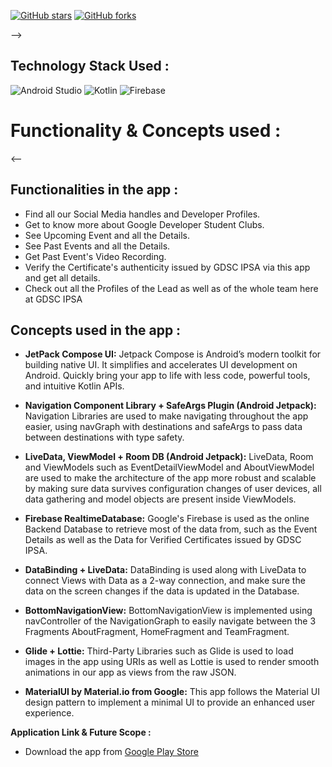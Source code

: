 <!--# ANDROID STUDY JAMS (Compose Camp)

Community App of Google Developer Student Club @ IPSA

<!--[![GitHub license](https://img.shields.io/badge/License-Apache%202.0-blue.svg)](LICENSE)-->
[![GitHub stars](https://img.shields.io/github/stars/MohitGupta121/gdsc-android-ipsa?style=social)](https://github.com/MohitGupta121/gdsc-android-ipsa/stargazers)
[![GitHub forks](https://img.shields.io/github/forks/MohitGupta121/gdsc-android-ipsa?style=social)](https://github.com/MohitGupta121/gdsc-android-ipsa/network/members)
<!--
<b> Problem Statement: </b>

Getting Information and all the resource related to Google Developer Student Club IPS Academy and all the Events, Hackathons, etc. that we conduct gets complicated as Information and resources are divided on multiple platforms such as the DSC Community Website, WhatsApp Group of GDSC IPSA, Discord Server of GDSC IPSA, GitHub Org of GDSC IPSA, YouTube channel of GDSC IPSA and so on. Specific Technologies can be used to Implement a solution to ease the process and concentrate all the Information related to GDSC IPSA on a single platform.

<b> Proposed Solution : </b>

This project proposes a "Community Android Application" to accumulate all the Information and Resources related to our developer community here at GDSC IPSA in one single Android Application, which will make it a one-stop destination for all community members to access all the resources from one single platform rather than searching over all our social media handles and web-pages.
-->
<!--<img width="700" alt="sampleimages" src="https://cdn.discordapp.com/attachments/881638762877177858/930102135998263316/unknown.png">
<img width="230" alt="sampleimages" src="https://play-lh.googleusercontent.com/D0TXpAEVitRAJO4SKkBNttqbP9VKE-qCijFL8aMihVbIzhOeQVYY8__GwgnN23_FCJh7=w1920-h929-rw"> <img width="230" alt="sampleimages" src="https://play-lh.googleusercontent.com/N-ZEC3FDJC_nC9B5RDs06YI8S0UrIVvBuxnKkDokNtQzkJHUXT0svwYm--MVlYSSMw=w1920-h929-rw"> <img width="230" alt="sampleimages" src="https://play-lh.googleusercontent.com/0cKOYOfXJfaJ0TdNDYsr5p6wb6-4UrQYG1XJJn67YUL_YZSjTg5_1ST8HHTLvR8x9IE=w1920-h929-rw"> <img width="230" alt="sampleimages" src="https://play-lh.googleusercontent.com/FUfJxnoPn0yybqMcVOmLLFTA78LH9MHzC9lKSL9HdcnfaWJCUIttc53KKcpuw7HLUpM=w1920-h929-rw">-->

-->
## Technology Stack Used :
![Android Studio](https://img.shields.io/badge/Android%20Studio-3DDC84.svg?style=for-the-badge&logo=android-studio&logoColor=white)
![Kotlin](https://img.shields.io/badge/kotlin-%230095D5.svg?style=for-the-badge&logo=kotlin&logoColor=white)
![Firebase](https://img.shields.io/badge/firebase-%23039BE5.svg?style=for-the-badge&logo=firebase)
    	  	
# <b> Functionality & Concepts used : </b>

<--
## Functionalities in the app :

- Find all our Social Media handles and Developer Profiles.
- Get to know more about Google Developer Student Clubs.
- See Upcoming Event and all the Details.
- See Past Events and all the Details.
- Get Past Event's Video Recording.
- Verify the Certificate's authenticity issued by GDSC IPSA via this app and get all details.
- Check out all the Profiles of the Lead as well as of the whole team here at GDSC IPSA

## Concepts used in the app :

- **JetPack Compose UI:** Jetpack Compose is Android’s modern toolkit for building native UI. It simplifies and accelerates UI development on Android. Quickly bring your app to life with less code, powerful tools, and intuitive Kotlin APIs.
- **Navigation Component Library + SafeArgs Plugin (Android Jetpack):** Navigation Libraries are used to make navigating throughout the app easier, using navGraph with destinations and safeArgs to pass data between destinations with type safety.
- **LiveData, ViewModel + Room DB (Android Jetpack):** LiveData, Room and ViewModels such as EventDetailViewModel and AboutViewModel are used to make the architecture of the app more robust and scalable by making sure data survives configuration changes of user devices, all data gathering and model objects are present inside ViewModels.

- **Firebase RealtimeDatabase:** Google's Firebase is used as the online Backend Database to retrieve most of the data from, such as the Event Details as well as the Data for Verified Certificates issued by GDSC IPSA.
- **DataBinding + LiveData:** DataBinding is used along with LiveData to connect Views with Data as a 2-way connection, and make sure the data on the screen changes if the data is updated in the Database.
- **BottomNavigationView:** BottomNavigationView is implemented using navController of the NavigationGraph to easily navigate between the 3 Fragments AboutFragment, HomeFragment and TeamFragment.

- **Glide + Lottie:** Third-Party Libraries such as Glide is used to load images in the app using URIs as well as Lottie is used to render smooth animations in our app as views from the raw JSON.
- **MaterialUI by Material.io from Google:** This app follows the Material UI design pattern to implement a minimal UI to provide an enhanced user experience.

<b> Application Link & Future Scope : </b>

- Download the app from [Google Play Store](https://play.google.com/store/apps/details?id=)

<!--- The app is in the Alpha stage current and is being tested, discussed and developed by the student developers here at GDSC IPSA, the app will be released to the Google Play Store as soon as it's ready for the Beta Release. For now, the app can be downloaded from : [CLICK HERE](https://github.com/DSC-PHCET/gdsc-android-app/releases/download/v1.0.0-alpha/gdsc-phcet-alpha-1.0.0.apk)-->
<!--
- We are currently discussing all the possible features that can be Implemented in this community app, in the coming months we will be adding many more functionalities to this application.

- For any discussions related to this project, [Join our Discord Server](https://discord.gg/9AnpSSjs)


<h2>Contributors:</h2> 

* **[Contributors Wiki](https://github.com/MohitGupta121/gdsc-android-ipsa/blob/develop/CODE_OF_CONDUCT.md#contributor-covenant-code-of-conduct)**

## Thanks to all the contributors ❤️

<table>
   <tr>
      <td>
         <a href = "https://github.com/MohitGupta121/gdsc-android-ipsa/graphs/contributors">
         <img src = "https://contrib.rocks/image?repo=MohitGupta121/gdsc-android-ipsa"/>
         </a>
      </td>
   </tr>
</table>
